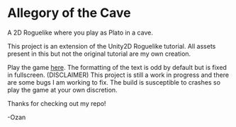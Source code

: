 # Allegory of the Cave
A 2D Roguelike where you play as Plato in a cave.

This project is an extension of the Unity2D Roguelike tutorial. All assets present in this but not the original tutorial are my own creation.

Play the game [here](https://ozanbayiz.github.io/Allegory-of-the-Cave/). The formatting of the text is odd by default but is fixed in fullscreen. (DISCLAIMER) This project is still a work in progress and there are some bugs I am working to fix. The build is susceptible to crashes so play the game at your own discretion.

Thanks for checking out my repo!

-Ozan
